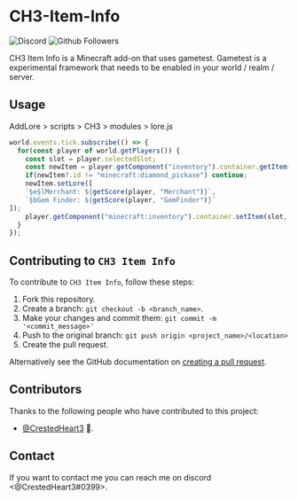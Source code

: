 # CH3-Item-Info

<!--- These are examples. See https://shields.io for others or to customize this set of shields. You might want to include dependencies, project status and licence info here --->
<a src="https://discord.gg/qpVXBNryuM">![Discord](https://img.shields.io/discord/975420390081978390)</a>
![Github Followers](https://img.shields.io/github/followers/CrestedHeart3)

CH3 Item Info is a Minecraft add-on that uses gametest. Gametest is a experimental framework that needs to be enabled in your world / realm / server.

## Usage
AddLore > scripts > CH3 > modules > lore.js
```js
world.events.tick.subscribe(() => {
  for(const player of world.getPlayers()) {
    const slot = player.selectedSlot;
    const newItem = player.getComponent("inventory").container.getItem(slot);
    if(newItem?.id != "minecraft:diamond_pickaxe") continue;
    newItem.setLore([
    `§e§lMerchant: ${getScore(player, "Merchant")}`,
    `§bGem Finder: ${getScore(player, "GemFinder")}`
]);
    player.getComponent("minecraft:inventory").container.setItem(slot, newItem);
  }
});
```

## Contributing to `CH3 Item Info`
To contribute to `CH3 Item Info`, follow these steps:

1. Fork this repository.
2. Create a branch: `git checkout -b <branch_name>`.
3. Make your changes and commit them: `git commit -m '<commit_message>'`
4. Push to the original branch: `git push origin <project_name>/<location>`
5. Create the pull request.

Alternatively see the GitHub documentation on [creating a pull request](https://help.github.com/en/github/collaborating-with-issues-and-pull-requests/creating-a-pull-request).

## Contributors

Thanks to the following people who have contributed to this project:

* [@CrestedHeart3](https://github.com/CrestedHeart3) 📖.

## Contact

If you want to contact me you can reach me on discord <@CrestedHeart3#0399>.

